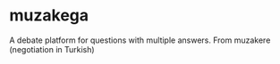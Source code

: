 # muzakega
A debate platform for questions with multiple answers. From muzakere (negotiation in Turkish)
